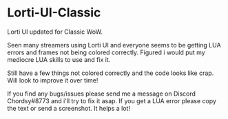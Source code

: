 # Lorti-UI-Classic
Lorti UI updated for Classic WoW.

Seen many streamers using Lorti UI and everyone seems to be getting LUA errors and frames not being colored correctly. Figured i would put my mediocre LUA skills to use and fix it.

Still have a few things not colored correctly and the code looks like crap. Will look to improve it over time!

If you find any bugs/issues please send me a message on Discord Chordsy#8773 and i'll try to fix it asap. If you get a LUA error please copy the text or send a screenshot. It helps a lot!

